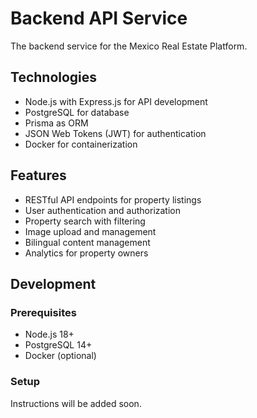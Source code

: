 # Backend API Service

The backend service for the Mexico Real Estate Platform.

## Technologies

- Node.js with Express.js for API development
- PostgreSQL for database
- Prisma as ORM
- JSON Web Tokens (JWT) for authentication
- Docker for containerization

## Features

- RESTful API endpoints for property listings
- User authentication and authorization
- Property search with filtering
- Image upload and management
- Bilingual content management
- Analytics for property owners

## Development

### Prerequisites

- Node.js 18+
- PostgreSQL 14+
- Docker (optional)

### Setup

Instructions will be added soon.
